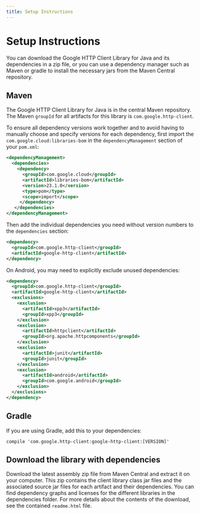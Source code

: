 ```yaml
---
title: Setup Instructions
---
```


# Setup Instructions

You can download the Google HTTP Client Library for Java and its dependencies in a zip file, or you
can use a dependency manager such as Maven or gradle to install the necessary jars from the Maven
Central repository.

## Maven

The Google HTTP Client Library for Java is in the central Maven repository. The Maven `groupId` for
all artifacts for this library is `com.google.http-client`.

To ensure all dependency versions work together and to avoid having to manually choose and specify
versions for each dependency, first import the `com.google.cloud:libraries-bom` in
the `dependencyManagement` section of your `pom.xml`:

```xml
<dependencyManagement>
  <dependencies>
    <dependency>
      <groupId>com.google.cloud</groupId>
      <artifactId>libraries-bom</artifactId>
      <version>23.1.0</version>
      <type>pom</type>
      <scope>import</scope>
     </dependency>
   </dependencies>
</dependencyManagement>
```

Then add the individual dependencies you need without version numbers to the `dependencies`
section:

```xml
<dependency>
  <groupId>com.google.http-client</groupId>
  <artifactId>google-http-client</artifactId>
</dependency>
```

On Android, you may need to explicitly exclude unused dependencies:
```xml
<dependency>
  <groupId>com.google.http-client</groupId>
  <artifactId>google-http-client</artifactId>
  <exclusions>
    <exclusion>
      <artifactId>xpp3</artifactId>
      <groupId>xpp3</groupId>
    </exclusion>
    <exclusion>
      <artifactId>httpclient</artifactId>
      <groupId>org.apache.httpcomponents</groupId>
    </exclusion>
    <exclusion>
      <artifactId>junit</artifactId>
      <groupId>junit</groupId>
    </exclusion>
    <exclusion>
      <artifactId>android</artifactId>
      <groupId>com.google.android</groupId>
    </exclusion>
  </exclusions>
</dependency>
```

## Gradle

If you are using Gradle, add this to your dependencies:

```
compile 'com.google.http-client:google-http-client:[VERSION]'
```

## Download the library with dependencies

Download the latest assembly zip file from Maven Central and extract it on your computer. This zip
contains the client library class jar files and the associated source jar files for each artifact
and their dependencies. You can find dependency graphs and licenses for the different libraries in
the dependencies folder. For more details about the contents of the download, see the contained
`readme.html` file.




